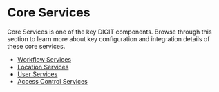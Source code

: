 # Core Services

Core Services is one of the key DIGIT components. Browse through this section to learn more about key configuration and integration details of these core services.

* [Workflow Services](workflow-services.md)
* [Location Services](location-services.md)
* [User Services](user-services.md)
* [Access Control Services](access-control-services.md)

